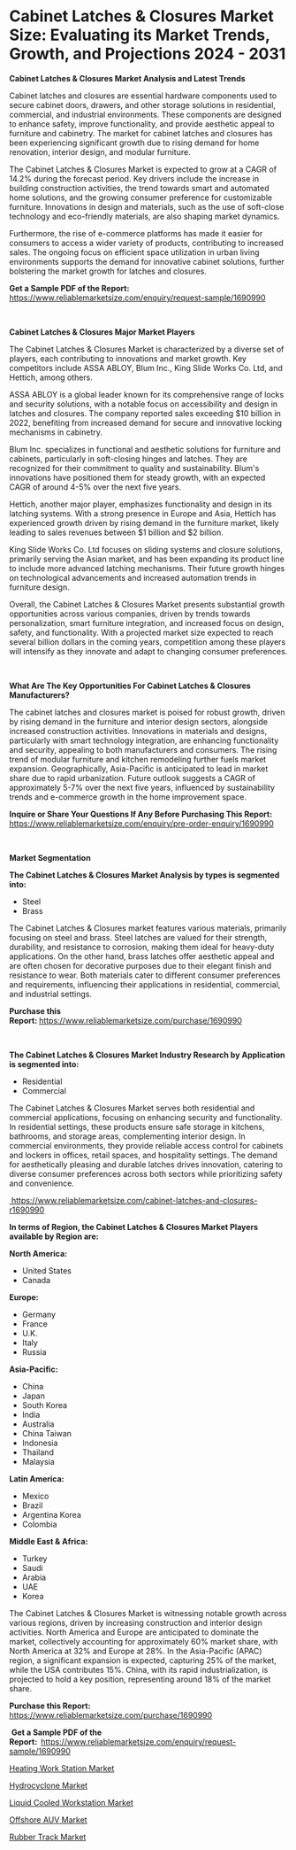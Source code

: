 <p><h1>Cabinet Latches & Closures Market Size: Evaluating its Market Trends, Growth, and Projections 2024 - 2031</h1></p><p><strong>Cabinet Latches & Closures Market Analysis and Latest Trends</strong></p>
<p><p>Cabinet latches and closures are essential hardware components used to secure cabinet doors, drawers, and other storage solutions in residential, commercial, and industrial environments. These components are designed to enhance safety, improve functionality, and provide aesthetic appeal to furniture and cabinetry. The market for cabinet latches and closures has been experiencing significant growth due to rising demand for home renovation, interior design, and modular furniture.</p><p>The Cabinet Latches & Closures Market is expected to grow at a CAGR of 14.2% during the forecast period. Key drivers include the increase in building construction activities, the trend towards smart and automated home solutions, and the growing consumer preference for customizable furniture. Innovations in design and materials, such as the use of soft-close technology and eco-friendly materials, are also shaping market dynamics. </p><p>Furthermore, the rise of e-commerce platforms has made it easier for consumers to access a wider variety of products, contributing to increased sales. The ongoing focus on efficient space utilization in urban living environments supports the demand for innovative cabinet solutions, further bolstering the market growth for latches and closures.</p></p>
<p><strong>Get a Sample PDF of the Report:&nbsp;</strong> <a href="https://www.reliablemarketsize.com/enquiry/request-sample/1690990?utm_campaign=1553&utm_medium=2&utm_source=Github&utm_content=ia&utm_term=19102024&utm_id=cabinet-latches-closures">https://www.reliablemarketsize.com/enquiry/request-sample/1690990</a></p>
<p>&nbsp;</p>
<p><strong>Cabinet Latches & Closures Major Market Players</strong></p>
<p><p>The Cabinet Latches & Closures Market is characterized by a diverse set of players, each contributing to innovations and market growth. Key competitors include ASSA ABLOY, Blum Inc., King Slide Works Co. Ltd, and Hettich, among others.</p><p>ASSA ABLOY is a global leader known for its comprehensive range of locks and security solutions, with a notable focus on accessibility and design in latches and closures. The company reported sales exceeding $10 billion in 2022, benefiting from increased demand for secure and innovative locking mechanisms in cabinetry.</p><p>Blum Inc. specializes in functional and aesthetic solutions for furniture and cabinets, particularly in soft-closing hinges and latches. They are recognized for their commitment to quality and sustainability. Blum's innovations have positioned them for steady growth, with an expected CAGR of around 4-5% over the next five years.</p><p>Hettich, another major player, emphasizes functionality and design in its latching systems. With a strong presence in Europe and Asia, Hettich has experienced growth driven by rising demand in the furniture market, likely leading to sales revenues between $1 billion and $2 billion.</p><p>King Slide Works Co. Ltd focuses on sliding systems and closure solutions, primarily serving the Asian market, and has been expanding its product line to include more advanced latching mechanisms. Their future growth hinges on technological advancements and increased automation trends in furniture design.</p><p>Overall, the Cabinet Latches & Closures Market presents substantial growth opportunities across various companies, driven by trends towards personalization, smart furniture integration, and increased focus on design, safety, and functionality. With a projected market size expected to reach several billion dollars in the coming years, competition among these players will intensify as they innovate and adapt to changing consumer preferences.</p></p>
<p>&nbsp;</p>
<p><strong>What Are The Key Opportunities For Cabinet Latches & Closures Manufacturers?</strong></p>
<p><p>The cabinet latches and closures market is poised for robust growth, driven by rising demand in the furniture and interior design sectors, alongside increased construction activities. Innovations in materials and designs, particularly with smart technology integration, are enhancing functionality and security, appealing to both manufacturers and consumers. The rising trend of modular furniture and kitchen remodeling further fuels market expansion. Geographically, Asia-Pacific is anticipated to lead in market share due to rapid urbanization. Future outlook suggests a CAGR of approximately 5-7% over the next five years, influenced by sustainability trends and e-commerce growth in the home improvement space.</p></p>
<p><strong>Inquire or Share Your Questions If Any Before Purchasing This Report:</strong> <a href="https://www.reliablemarketsize.com/enquiry/pre-order-enquiry/1690990?utm_campaign=1553&utm_medium=2&utm_source=Github&utm_content=ia&utm_term=19102024&utm_id=cabinet-latches-closures">https://www.reliablemarketsize.com/enquiry/pre-order-enquiry/1690990</a></p>
<p>&nbsp;</p>
<p><strong>Market Segmentation</strong></p>
<p><strong>The Cabinet Latches & Closures Market Analysis by types is segmented into:</strong></p>
<p><ul><li>Steel</li><li>Brass</li></ul></p>
<p><p>The Cabinet Latches & Closures market features various materials, primarily focusing on steel and brass. Steel latches are valued for their strength, durability, and resistance to corrosion, making them ideal for heavy-duty applications. On the other hand, brass latches offer aesthetic appeal and are often chosen for decorative purposes due to their elegant finish and resistance to wear. Both materials cater to different consumer preferences and requirements, influencing their applications in residential, commercial, and industrial settings.</p></p>
<p><strong>Purchase this Report:&nbsp;</strong><a href="https://www.reliablemarketsize.com/purchase/1690990?utm_campaign=1553&utm_medium=2&utm_source=Github&utm_content=ia&utm_term=19102024&utm_id=cabinet-latches-closures">https://www.reliablemarketsize.com/purchase/1690990</a></p>
<p>&nbsp;</p>
<p><strong>The Cabinet Latches & Closures Market Industry Research by Application is segmented into:</strong></p>
<p><ul><li>Residential</li><li>Commercial</li></ul></p>
<p><p>The Cabinet Latches & Closures Market serves both residential and commercial applications, focusing on enhancing security and functionality. In residential settings, these products ensure safe storage in kitchens, bathrooms, and storage areas, complementing interior design. In commercial environments, they provide reliable access control for cabinets and lockers in offices, retail spaces, and hospitality settings. The demand for aesthetically pleasing and durable latches drives innovation, catering to diverse consumer preferences across both sectors while prioritizing safety and convenience.</p></p>
<p><a href="https://www.reliablemarketsize.com/cabinet-latches-and-closures-r1690990?utm_campaign=1553&utm_medium=2&utm_source=Github&utm_content=ia&utm_term=19102024&utm_id=cabinet-latches-closures">&nbsp;https://www.reliablemarketsize.com/cabinet-latches-and-closures-r1690990</a></p>
<p><strong>In terms of Region, the Cabinet Latches & Closures Market Players available by Region are:</strong></p>
<p>
    <p> <strong> North America: </strong>
        <ul>
            <li>United States</li>
            <li>Canada</li>
        </ul>
        </p> 
    <p> <strong> Europe: </strong>
        <ul>
            <li>Germany</li>
            <li>France</li>
            <li>U.K.</li>
            <li>Italy</li>
            <li>Russia</li>
        </ul>
        </p> 
    <p> <strong> Asia-Pacific: </strong>
        <ul>
            <li>China</li>
            <li>Japan</li>
            <li>South Korea</li>
            <li>India</li>
            <li>Australia</li>
            <li>China Taiwan</li>
            <li>Indonesia</li>
            <li>Thailand</li>
            <li>Malaysia</li>
        </ul>
        </p> 
    <p> <strong> Latin America: </strong>
        <ul>
            <li>Mexico</li>
            <li>Brazil</li>
            <li>Argentina Korea</li>
            <li>Colombia</li>
        </ul>
        </p> 
    <p> <strong> Middle East & Africa: </strong>
        <ul>
            <li>Turkey</li>
            <li>Saudi</li>
            <li>Arabia</li>
            <li>UAE</li>
            <li>Korea</li>
        </ul>
    </p>
    </p>
<p><p>The Cabinet Latches & Closures Market is witnessing notable growth across various regions, driven by increasing construction and interior design activities. North America and Europe are anticipated to dominate the market, collectively accounting for approximately 60% market share, with North America at 32% and Europe at 28%. In the Asia-Pacific (APAC) region, a significant expansion is expected, capturing 25% of the market, while the USA contributes 15%. China, with its rapid industrialization, is projected to hold a key position, representing around 18% of the market share.</p></p>
<p><strong>Purchase this Report: </strong><a href="https://www.reliablemarketsize.com/purchase/1690990?utm_campaign=1553&utm_medium=2&utm_source=Github&utm_content=ia&utm_term=19102024&utm_id=cabinet-latches-closures">https://www.reliablemarketsize.com/purchase/1690990</a></p>
<p>&nbsp;<strong>Get a Sample PDF of the Report:&nbsp;&nbsp;</strong><a href="https://www.reliablemarketsize.com/enquiry/request-sample/1690990?utm_campaign=1553&utm_medium=2&utm_source=Github&utm_content=ia&utm_term=19102024&utm_id=cabinet-latches-closures">https://www.reliablemarketsize.com/enquiry/request-sample/1690990</a></p>
<p><strong></strong></p>
<p><p><a href="https://issuu.com/reportprime-2/docs/heating-work-station-market-size-20_1a083f9eff71db?utm_campaign=1553&utm_medium=2&utm_source=Github&utm_content=ia&utm_term=19102024&utm_id=cabinet-latches-closures">Heating Work Station Market</a></p><p><a href="https://www.linkedin.com/pulse/global-hydrocyclone-market-trends-analysis-future-growth-zz2se?utm_campaign=1553&utm_medium=2&utm_source=Github&utm_content=ia&utm_term=19102024&utm_id=cabinet-latches-closures">Hydrocyclone Market</a></p><p><a href="https://issuu.com/reportprime-2/docs/liquid-cooled-workstation-market-si_97ac6ecf5319b0?utm_campaign=1553&utm_medium=2&utm_source=Github&utm_content=ia&utm_term=19102024&utm_id=cabinet-latches-closures">Liquid Cooled Workstation Market</a></p><p><a href="https://www.linkedin.com/pulse/strategic-market-insights-global-offshore-auv-2024-2031-vylde?utm_campaign=1553&utm_medium=2&utm_source=Github&utm_content=ia&utm_term=19102024&utm_id=cabinet-latches-closures">Offshore AUV Market</a></p><p><a href="https://www.linkedin.com/pulse/exploring-rubber-track-market-dynamics-global-trends-future-t76fe?utm_campaign=1553&utm_medium=2&utm_source=Github&utm_content=ia&utm_term=19102024&utm_id=cabinet-latches-closures">Rubber Track Market</a></p></p>